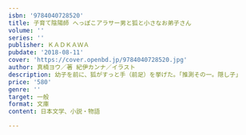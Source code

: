 ```yaml
---
isbn: '9784040728520'
title: 子育て陰陽師 へっぽこアラサー男と狐と小さなお弟子さん
volume: ''
series: ''
publisher: ＫＡＤＫＡＷＡ
pubdate: '2018-08-11'
cover: 'https://cover.openbd.jp/9784040728520.jpg'
author: 真楠ヨウ／著 紀伊カンナ／イラスト
description: 幼子を前に、狐がすっと手（前足）を挙げた。「推測その一。隠し子」
price: '580'
genre: ''
target: 一般
format: 文庫
content: 日本文学、小説・物語

---
```

